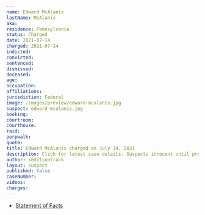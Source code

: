 ```yaml
---
name: Edward McAlanis
lastName: McAlanis
aka:
residence: Pennsylvania
status: Charged
date: 2021-07-14
charged: 2021-07-14
indicted:
convicted:
sentenced:
dismissed:
deceased:
age:
occupation:
affiliations:
jurisdiction: Federal
image: /images/preview/edward-mcalanis.jpg
suspect: edward-mcalanis.jpg
booking:
courtroom:
courthouse:
raid:
perpwalk:
quote:
title: Edward McAlanis charged on July 14, 2021
description: Click for latest case details. Suspects innocent until proven guilty.
author: seditiontrack
layout: suspect
published: false
caseNumber:
videos:
charges:
---
```


- [Statement of Facts](https://extremism.gwu.edu/sites/g/files/zaxdzs2191/f/Edward%20McAlanis%20Statement%20of%20Facts.pdf)
